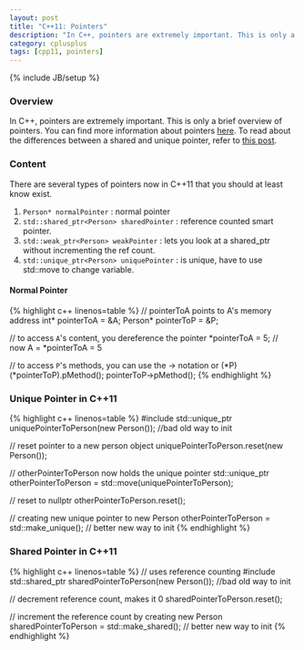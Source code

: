 ```yaml
---
layout: post
title: "C++11: Pointers"
description: "In C++, pointers are extremely important. This is only a brief overview of pointers. You can find more information about pointers [here](http://www.cplusplus.com/doc/tutorial/pointers/). To read about the differences between a shared and unique pointer, refer to [this post](http://stackoverflow.com/questions/6876751/differences-between-unique-ptr-and-shared-ptr)."
category: cplusplus
tags: [cpp11, pointers]
---
```

{% include JB/setup %}

<!-- Overview -->
<h3>Overview</h3>

In C++, pointers are extremely important. This is only a brief overview of pointers. You can find more information about pointers [here](http://www.cplusplus.com/doc/tutorial/pointers/). To read about the differences between a shared and unique pointer, refer to [this post](http://stackoverflow.com/questions/6876751/differences-between-unique-ptr-and-shared-ptr).

<!-- Content -->
<h3>Content</h3>

There are several types of pointers now in C++11 that you should at least know exist.

1. `Person* normalPointer` : normal pointer
2. `std::shared_ptr<Person> sharedPointer` : reference counted smart pointer.
3. `std::weak_ptr<Person> weakPointer` : lets you look at a shared_ptr without incrementing the ref count.
4. `std::unique_ptr<Person> uniquePointer` : is unique, have to use std::move to change variable.

<!-- Normal Pointer -->
<h4>Normal Pointer</h4>

<!-- Code _______________________________________-->
{% highlight c++ linenos=table  %}
// pointerToA points to A's memory address
int* pointerToA = &A;
Person* pointerToP = &P;

// to access `A`'s content, you dereference the pointer
*pointerToA = 5; // now A = *pointerToA = 5

// to access `P`'s methods, you can use the -> notation or (*P)
(*pointerToP).pMethod();
pointerToP->pMethod();
{% endhighlight %}
<!-- /Code ^^^^^^^^^^^^^^^^^^^^^^^^^^^^^^^^^^^^^^-->


<!-- Unique Pointer in C++11 -->
<h3>Unique Pointer in C++11</h3>

<!-- Code _______________________________________-->
{% highlight c++ linenos=table  %}
#include <memory>
std::unique_ptr<Person> uniquePointerToPerson(new Person()); //bad old way to init

// reset pointer to a new person object
uniquePointerToPerson.reset(new Person());

// otherPointerToPerson now holds the unique pointer
std::unique_ptr<Person> otherPointerToPerson = std::move(uniquePointerToPerson);

// reset to nullptr
otherPointerToPerson.reset();

// creating new unique pointer to new Person
otherPointerToPerson = std::make_unique<Person>(); // better new way to init
{% endhighlight %}
<!-- /Code ^^^^^^^^^^^^^^^^^^^^^^^^^^^^^^^^^^^^^^-->


<!-- Shared Pointer in C++11 -->
<h3>Shared Pointer in C++11</h3>

<!-- Code _______________________________________-->
{% highlight c++ linenos=table  %}
// uses reference counting
#include <memory>
std::shared_ptr<Person> sharedPointerToPerson(new Person()); //bad old way to init

// decrement reference count, makes it 0
sharedPointerToPerson.reset();

// increment the reference count by creating new Person
sharedPointerToPerson = std::make_shared<Person>(); // better new way to init
{% endhighlight %}
<!-- /Code ^^^^^^^^^^^^^^^^^^^^^^^^^^^^^^^^^^^^^^-->


